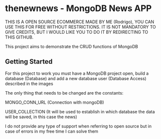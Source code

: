 # thenewnews - MongoDB News APP

THIS IS A OPEN SOURCE ECOMMERCE MADE BY ME (Rodrigo), YOU CAN USE THIS FOR FREE WITHOUT RESTRICTIONS. IT IS NOT MANDATORY TO GIVE CREDITS, BUT I WOULD LIKE YOU TO DO IT BY REDIRECTING TO THIS GITHUB.



This project aims to demonstrate the CRUD functions of MongoDB

## Getting Started

For this project to work you must have a MongoDB project open, build a database (Database) and add a new database user (Database Access) described in the images


The only thing that needs to be changed are the constants:


MONGO_CONN_URL (Connection with mongoDB)


USER_COLLECTION (It will be used to establish in which database the data will be saved, in this case the news)



I do not provide any type of support when referring to open source but in case of errors in my free time I can solve them